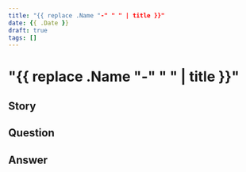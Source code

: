 ```yaml
---
title: "{{ replace .Name "-" " " | title }}"
date: {{ .Date }}
draft: true
tags: []
---
```


# "{{ replace .Name "-" " " | title }}"

## Story

## Question

## Answer
